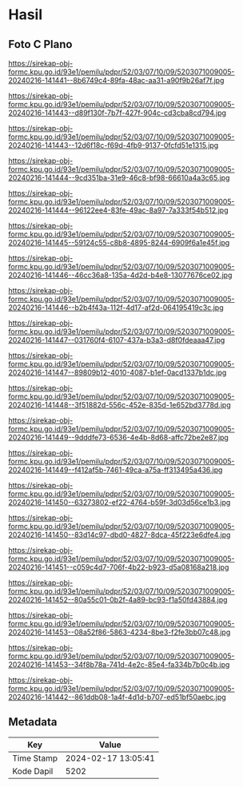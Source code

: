 # Hasil

## Foto C Plano

https://sirekap-obj-formc.kpu.go.id/93e1/pemilu/pdpr/52/03/07/10/09/5203071009005-20240216-141441--8b6749c4-89fa-48ac-aa31-a90f9b26af7f.jpg

https://sirekap-obj-formc.kpu.go.id/93e1/pemilu/pdpr/52/03/07/10/09/5203071009005-20240216-141443--d89f130f-7b7f-427f-904c-cd3cba8cd794.jpg

https://sirekap-obj-formc.kpu.go.id/93e1/pemilu/pdpr/52/03/07/10/09/5203071009005-20240216-141443--12d6f18c-f69d-4fb9-9137-0fcfd51e1315.jpg

https://sirekap-obj-formc.kpu.go.id/93e1/pemilu/pdpr/52/03/07/10/09/5203071009005-20240216-141444--9cd351ba-31e9-46c8-bf98-66610a4a3c65.jpg

https://sirekap-obj-formc.kpu.go.id/93e1/pemilu/pdpr/52/03/07/10/09/5203071009005-20240216-141444--96122ee4-83fe-49ac-8a97-7a333f54b512.jpg

https://sirekap-obj-formc.kpu.go.id/93e1/pemilu/pdpr/52/03/07/10/09/5203071009005-20240216-141445--59124c55-c8b8-4895-8244-6909f6a1e45f.jpg

https://sirekap-obj-formc.kpu.go.id/93e1/pemilu/pdpr/52/03/07/10/09/5203071009005-20240216-141446--46cc36a8-135a-4d2d-b4e8-13077676ce02.jpg

https://sirekap-obj-formc.kpu.go.id/93e1/pemilu/pdpr/52/03/07/10/09/5203071009005-20240216-141446--b2b4f43a-112f-4d17-af2d-064195419c3c.jpg

https://sirekap-obj-formc.kpu.go.id/93e1/pemilu/pdpr/52/03/07/10/09/5203071009005-20240216-141447--031760f4-6107-437a-b3a3-d8f0fdeaaa47.jpg

https://sirekap-obj-formc.kpu.go.id/93e1/pemilu/pdpr/52/03/07/10/09/5203071009005-20240216-141447--89809b12-4010-4087-b1ef-0acd1337b1dc.jpg

https://sirekap-obj-formc.kpu.go.id/93e1/pemilu/pdpr/52/03/07/10/09/5203071009005-20240216-141448--3f51882d-556c-452e-835d-1e652bd3778d.jpg

https://sirekap-obj-formc.kpu.go.id/93e1/pemilu/pdpr/52/03/07/10/09/5203071009005-20240216-141449--9dddfe73-6536-4e4b-8d68-affc72be2e87.jpg

https://sirekap-obj-formc.kpu.go.id/93e1/pemilu/pdpr/52/03/07/10/09/5203071009005-20240216-141449--f412af5b-7461-49ca-a75a-ff313495a436.jpg

https://sirekap-obj-formc.kpu.go.id/93e1/pemilu/pdpr/52/03/07/10/09/5203071009005-20240216-141450--63273802-ef22-4764-b59f-3d03d56ce1b3.jpg

https://sirekap-obj-formc.kpu.go.id/93e1/pemilu/pdpr/52/03/07/10/09/5203071009005-20240216-141450--83d14c97-dbd0-4827-8dca-45f223e6dfe4.jpg

https://sirekap-obj-formc.kpu.go.id/93e1/pemilu/pdpr/52/03/07/10/09/5203071009005-20240216-141451--c059c4d7-706f-4b22-b923-d5a08168a218.jpg

https://sirekap-obj-formc.kpu.go.id/93e1/pemilu/pdpr/52/03/07/10/09/5203071009005-20240216-141452--80a55c01-0b2f-4a89-bc93-f1a50fd43884.jpg

https://sirekap-obj-formc.kpu.go.id/93e1/pemilu/pdpr/52/03/07/10/09/5203071009005-20240216-141453--08a52f86-5863-4234-8be3-f2fe3bb07c48.jpg

https://sirekap-obj-formc.kpu.go.id/93e1/pemilu/pdpr/52/03/07/10/09/5203071009005-20240216-141453--34f8b78a-741d-4e2c-85e4-fa334b7b0c4b.jpg

https://sirekap-obj-formc.kpu.go.id/93e1/pemilu/pdpr/52/03/07/10/09/5203071009005-20240216-141442--861ddb08-1a4f-4d1d-b707-ed51bf50aebc.jpg


## Metadata

| Key        | Value               |
| ---------- | ------------------- |
| Time Stamp | 2024-02-17 13:05:41 |
| Kode Dapil | 5202                |



